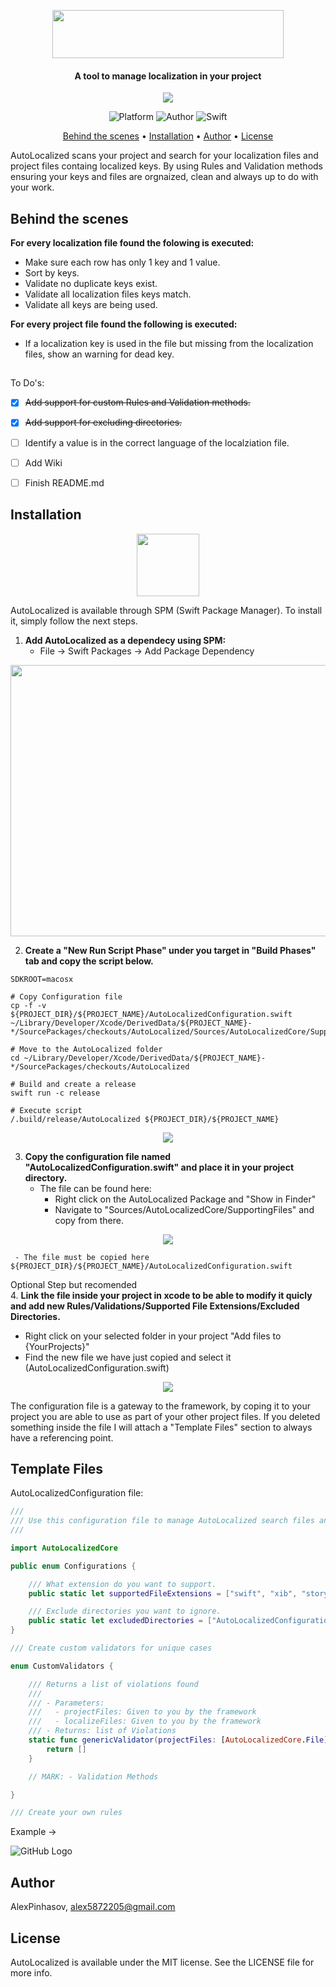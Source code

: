 
<p align="center">
<img src="/Images/AutoLocalizedLogo.png" width="370" height="77">
</p>
<h4 align="center">A tool to manage localization in your project</h4>
<p align="center">
<img src="/Images/Example.png">
</p>

<p align="center">
  <img alt="Platform" src="https://img.shields.io/cocoapods/p/EqualableGeneric.svg">
  <img alt="Author" src="https://img.shields.io/badge/author-Alex Pinhasov-blue.svg">
  <img alt="Swift" src="https://img.shields.io/badge/swift-5.0%2B-orange.svg">
</p>

<p align="center">
  <a href="#behindthescenes">Behind the scenes</a> •
  <a href="#installation">Installation</a> •
  <a href="#author">Author</a> •
  <a href="#license">License</a>
</p>

AutoLocalized scans your project and search for your localization files and project files containg localized keys.
By using Rules and Validation methods ensuring your keys and files are orgnaized, clean and always up to do with your work.
## Behind the scenes

<b>For every localization file found the folowing is executed:</b>
- Make sure each row has only 1 key and 1 value.
- Sort by keys.
- Validate no duplicate keys exist.
- Validate all localization files keys match.
- Validate all keys are being used.

<b>For every project file found the following is executed:</b>
- If a localization key is used in the file but missing from the localization files, show an warning for dead key.
##
To Do's:
- [x] ~~Add support for custom Rules and Validation methods.~~
- [x] ~~Add support for excluding directories.~~
- [ ] Identify a value is in the correct language of the localziation file.
- [ ] Add Wiki
- [ ] Finish README.md


## Installation
<p align="center">
<img src="/Images/spi.png" width="100" height="100">
</p>
AutoLocalized is available through SPM (Swift Package Manager). To install it, simply follow the next steps.

1. <b>Add AutoLocalized as a dependecy using SPM:</b>
   - File -> Swift Packages -> Add Package Dependency

<p align="center">
<img src="/Images/SPM.png" width="730" height="434">
</p>

2. <b>Create a "New Run Script Phase" under you target in "Build Phases" tab and copy the script below.</b>

```Shell
SDKROOT=macosx

# Copy Configuration file
cp -f -v ${PROJECT_DIR}/${PROJECT_NAME}/AutoLocalizedConfiguration.swift ~/Library/Developer/Xcode/DerivedData/${PROJECT_NAME}-*/SourcePackages/checkouts/AutoLocalized/Sources/AutoLocalizedCore/SupportingFiles/AutoLocalizedConfiguration.swift

# Move to the AutoLocalized folder
cd ~/Library/Developer/Xcode/DerivedData/${PROJECT_NAME}-*/SourcePackages/checkouts/AutoLocalized

# Build and create a release 
swift run -c release

# Execute script
/.build/release/AutoLocalized ${PROJECT_DIR}/${PROJECT_NAME}

```

<p align="center">
<img src="/Images/bash.png">
</p>

3. <b>Copy the configuration file named "AutoLocalizedConfiguration.swift" and place it in your project directory.</b>
   - The file can be found here: 
     - Right click on the AutoLocalized Package and "Show in Finder"
     - Navigate to "Sources/AutoLocalizedCore/SupportingFiles" and copy from there.  
<p align="center">
<img src="/Images/configurationFile.png">
</p>  

     - The file must be copied here ${PROJECT_DIR}/${PROJECT_NAME}/AutoLocalizedConfiguration.swift
  
Optional Step but recomended   
4. <b>Link the file inside your project in xcode to be able to modify it quicly and add new Rules/Validations/Supported File Extensions/Excluded Directories.</b>
   - Right click on your selected folder in your project "Add files to {YourProjects}"
   - Find the new file we have just copied and select it (AutoLocalizedConfiguration.swift)
   
<p align="center">
<img src="/Images/fileExample.png">
</p>  

The configuration file is a gateway to the framework, by coping it to your project you are able to use as part of your other project files.
If you deleted something inside the file I will attach a "Template Files" section to always have a referencing point.

## Template Files
AutoLocalizedConfiguration file:

```swift
///
/// Use this configuration file to manage AutoLocalized search files and directories
///

import AutoLocalizedCore

public enum Configurations {

    /// What extension do you want to support.
    public static let supportedFileExtensions = ["swift", "xib", "storyboard"]

    /// Exclude directories you want to ignore.
    public static let excludedDirectories = ["AutoLocalizedConfiguration.swift"]
}

/// Create custom validators for unique cases

enum CustomValidators {

    /// Returns a list of violations found
    ///
    /// - Parameters:
    ///   - projectFiles: Given to you by the framework
    ///   - localizeFiles: Given to you by the framework
    /// - Returns: list of Violations
    static func genericValidator(projectFiles: [AutoLocalizedCore.File], localizeFiles: [LocalizeFile]) -> [Violation] {
        return []
    }

    // MARK: - Validation Methods

}

/// Create your own rules

```

Example -> 

![GitHub Logo](/Images/configurationFileExample.png)


## Author

AlexPinhasov, alex5872205@gmail.com

## License

AutoLocalized is available under the MIT license. See the LICENSE file for more info.

